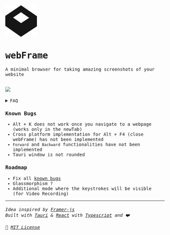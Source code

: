 <samp>
  
<img src="./src/assets/logo.png" width = 100px height=100px>
  
# webFrame
A minimal browser for taking amazing screenshots of your website

<br>
<img src="https://github.com/sr2echa/webFrame/assets/65058816/bef74070-0e06-4637-aa8c-b1fbd0324e8a">
<br><br>

<details>
<summary>FAQ</summary>

### Drag the Window

There is a small pill for dragging the window in the top center:

<img src="https://github.com/sr2echa/webFrame/assets/65058816/f0c8b30c-c25c-41e0-90b7-08be1fe91e07" width=500px>


### Close the Window

You can do that by either:

- End the process in Task Manager (Windows) / Activity Monitor (MacOS) / HTop (Linux)
- Keyboard shortcut <kbd>Alt</kbd> + <kbd>F4</kbd>

### Change the URL

<kbd>Alt</kbd> + <kbd>K</kbd> and Type the new URL to navigate to :)

### Navigation

- <kbd>Ctrl</kbd> + <kbd>Shift</kbd> + <kbd>[</kbd> - Backward
- <kbd>Ctrl</kbd> + <kbd>Shift</kbd> + <kbd>]</kbd> - Forward


</details>

### Known Bugs
- <kbd>Alt</kbd> + <kbd>K</kbd> does not work once you navigate to a webpage (works only in the newTab)
- Cross platform implementation for <kbd>Alt</kbd> + <kbd>F4</kbd> (close webFrame) has not been implemented
- `Forward` and <code>Backward</code> functionalities have not been implemented
- Tauri window is not rounded


### Roadmap
- Fix all [known bugs](#known-bugs)
- Glassmorphism ?
- Additional mode where the keystrokes will be visible (for Video Recording)


---
<h6>
Idea inspired by <a href="https://github.com/stakes/Frameless">Framer-js</a><br>
Built with <a href="https://tauri.app/">Tauri</a> & <a href="https://react.dev/">React</a> with <a href="https://www.typescriptlang.org/">Typescript</a> and ❤️ <br><br>
📜 <a href="./LICENSE">MIT License</a> 
</h6>
</samp>
